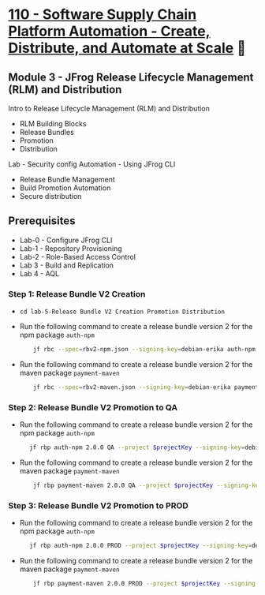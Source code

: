 # [110 - Software Supply Chain Platform Automation - Create, Distribute, and Automate at Scale](../../JFTD-110-How%20to%20Automate%20Your%20Way%20to%20DevOps%20Success/) 🐸

## Module 3 - JFrog Release Lifecycle Management (RLM) and Distribution
Intro to Release Lifecycle Management (RLM) and Distribution
- RLM Building Blocks
- Release Bundles
- Promotion
- Distribution

Lab - Security config  Automation - Using JFrog CLI
- Release Bundle Management
- Build Promotion Automation
- Secure distribution
  
## Prerequisites
- Lab-0 - Configure JFrog CLI
- Lab-1 - Repository Provisioning
- Lab-2 - Role-Based Access Control
- Lab 3 - Build and Replication
- Lab 4 - AQL  



### Step 1: Release Bundle V2 Creation 
- `cd lab-5-Release Bundle V2 Creation Promotion Distribution`

- Run the following command to create a release bundle version 2 for the npm package `auth-npm` 
```bash 
       jf rbc --spec=rbv2-npm.json --signing-key=debian-erika auth-npm 2.0.0 --project $projectKey --spec-vars="key1=tftd110tr2"
```
- Run the following command to create a release bundle version 2 for the maven package `payment-maven`
```bash 
       jf rbc --spec=rbv2-maven.json --signing-key=debian-erika payment-maven 2.0.0 --project $projectKey --spec-vars="key1=tftd110tr2"
```

### Step 2: Release Bundle V2 Promotion to QA

- Run the following command to create a release bundle version 2 for the npm package `auth-npm`
```bash 
      jf rbp auth-npm 2.0.0 QA --project $projectKey --signing-key=debian-erika
```
- Run the following command to create a release bundle version 2 for the maven package `payment-maven`
```bash 
       jf rbp payment-maven 2.0.0 QA --project $projectKey --signing-key=debian-erika
```

### Step 3: Release Bundle V2 Promotion to PROD

- Run the following command to create a release bundle version 2 for the npm package `auth-npm`
```bash 
      jf rbp auth-npm 2.0.0 PROD --project $projectKey --signing-key=debian-erika
```
- Run the following command to create a release bundle version 2 for the maven package `payment-maven`
```bash 
       jf rbp payment-maven 2.0.0 PROD --project $projectKey --signing-key=debian-erika
```